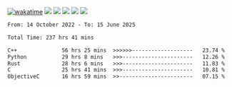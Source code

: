 [![wakatime](https://wakatime.com/badge/user/368879df-dc38-4b1a-86c4-8a2054a0e074.svg)](https://wakatime.com/@368879df-dc38-4b1a-86c4-8a2054a0e074)
<img src="https://img.shields.io/badge/Windows-0078D6?style=flat&logo=Windows&logoColor=white">
<img src="https://img.shields.io/badge/IntelliJ_IDEA-000000.svg?style=flat&logo=IntelliJ-IDEA&logoColor=white">
<img src="https://img.shields.io/badge/CLion-000000.svg?style=flat&logo=CLion&logoColor=white">
<img src="https://img.shields.io/badge/Visual_Studio_Code-007ACC?style=flat&logo=Visual-Studio-Code&logoColor=white">
<img src="https://img.shields.io/badge/Discord-5865F2?label=kano42&style=flat&logo=discord&logoColor=white">
<br>


<!--START_SECTION:waka-->

```txt
From: 14 October 2022 - To: 15 June 2025

Total Time: 237 hrs 41 mins

C++              56 hrs 25 mins  >>>>>>-------------------   23.74 %
Python           29 hrs 8 mins   >>>----------------------   12.26 %
Rust             28 hrs 6 mins   >>>----------------------   11.83 %
C                25 hrs 41 mins  >>>----------------------   10.81 %
ObjectiveC       16 hrs 59 mins  >>-----------------------   07.15 %
```

<!--END_SECTION:waka-->
